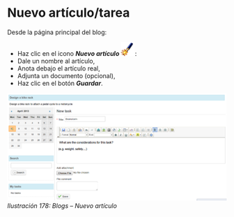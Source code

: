 # Nuevo artículo/tarea

Desde la página principal del blog:

* Haz clic en el icono _**Nuevo artículo**_ ![](../../.gitbook/assets/graphics310%20%284%29.png):
* Dale un nombre al artículo,
* Anota debajo el artículo real,
* Adjunta un documento \(opcional\),
* Haz clic en el botón _**Guardar**_.

![](../../.gitbook/assets/graphics314%20%284%29.png)_Ilustración 178: Blogs – Nuevo artículo_

